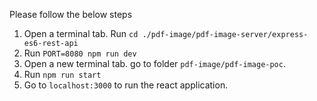 
Please follow the below steps
1. Open a terminal tab. Run `cd ./pdf-image/pdf-image-server/express-es6-rest-api`
2. Run `PORT=8080 npm run dev`
3. Open a new terminal tab. go to folder `pdf-image/pdf-image-poc`.
4. Run `npm run start`
5. Go to `localhost:3000` to run the react application.
